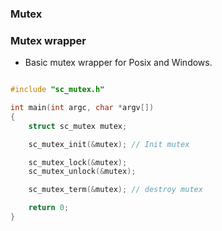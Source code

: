 ### Mutex

### Mutex wrapper 

- Basic mutex wrapper for Posix and Windows.

```c

#include "sc_mutex.h"

int main(int argc, char *argv[])
{
    struct sc_mutex mutex;

    sc_mutex_init(&mutex); // Init mutex

    sc_mutex_lock(&mutex);
    sc_mutex_unlock(&mutex);

    sc_mutex_term(&mutex); // destroy mutex

    return 0;
}
```


